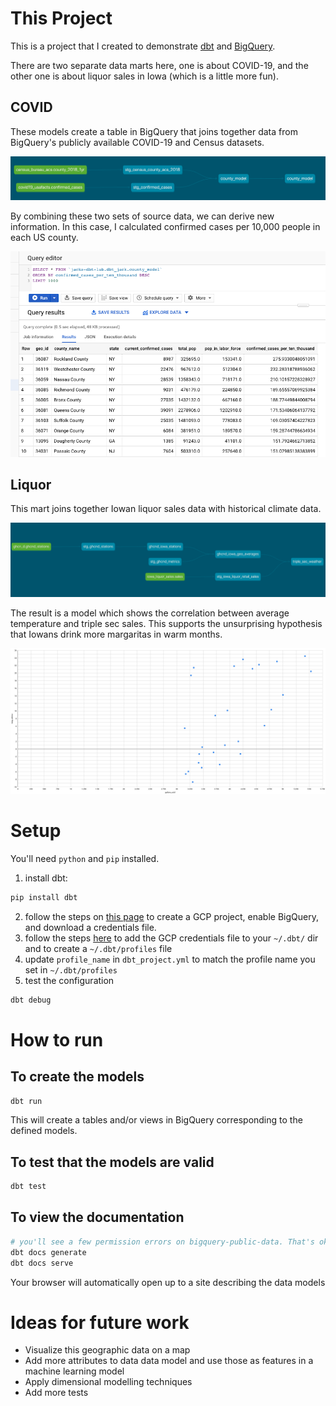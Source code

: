 # This Project

This is a project that I created to demonstrate
[dbt](https://docs.getdbt.com/docs/introduction) and
[BigQuery](https://cloud.google.com/bigquery). 

There are two separate data marts here, one is about COVID-19, and the other
one is about liquor sales in Iowa (which is a little more fun).

## COVID

These models create a table in BigQuery that joins together data from BigQuery's
publicly available COVID-19 and Census datasets.

![The data](/etc/data_lineage.png)

By combining these two sets of source data, we can derive new
information. In this case, I calculated confirmed cases per 10,000 people in each US
county.

![The results](/etc/model_example.png)

## Liquor

This mart joins together Iowan liquor sales data with historical climate
data.

![The results](/etc/liquor_weather_data_lineage.png)

The result is a model which shows the correlation between average
temperature and triple sec sales. This supports the unsurprising hypothesis
that Iowans drink more margaritas in warm months.

![The results](/etc/triple_sec_versus_avg_temps.png)


# Setup

You'll need `python` and `pip` installed.

1. install dbt: 
```sh
pip install dbt
```
2. follow the steps on [this page](https://docs.getdbt.com/tutorial/setting-up/)
   to create a GCP project, enable BigQuery, and download a credentials file.
3. follow the steps
   [here](https://docs.getdbt.com/tutorial/create-a-project-dbt-cli#connect-to-bigquery)
   to add the GCP credentials file to your `~/.dbt/` dir and to create a
   `~/.dbt/profiles` file
4. update `profile_name` in `dbt_project.yml` to match the profile name you
   set in `~/.dbt/profiles`
5. test the configuration
```sh
dbt debug
```

# How to run

## To create the models

```sh
dbt run
```

This will create a tables and/or views in BigQuery corresponding to the defined
models.

## To test that the models are valid

```sh
dbt test
```

## To view the documentation

```sh
# you'll see a few permission errors on bigquery-public-data. That's ok.
dbt docs generate
dbt docs serve
```

Your browser will automatically open up to a site describing the data models

# Ideas for future work

- Visualize this geographic data on a map
- Add more attributes to data data model and use those as features in a machine
  learning model
- Apply dimensional modelling techniques
- Add more tests
